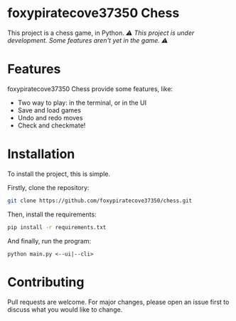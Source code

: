 # foxypiratecove37350 Chess

This project is a chess game, in Python.
*⚠ This project is under development. Some features aren't yet in the game. ⚠*

# Features

foxypiratecove37350 Chess provide some features, like:
- Two way to play: in the terminal, or in the UI
- Save and load games
- Undo and redo moves
- Check and checkmate!

# Installation

To install the project, this is simple.

Firstly, clone the repository:
```sh
git clone https://github.com/foxypiratecove37350/chess.git
```

Then, install the requirements:
```sh
pip install -r requirements.txt
```

And finally, run the program:
```
python main.py <--ui|--cli>
```

# Contributing

Pull requests are welcome. For major changes, please open an issue first to discuss what you would like to change.